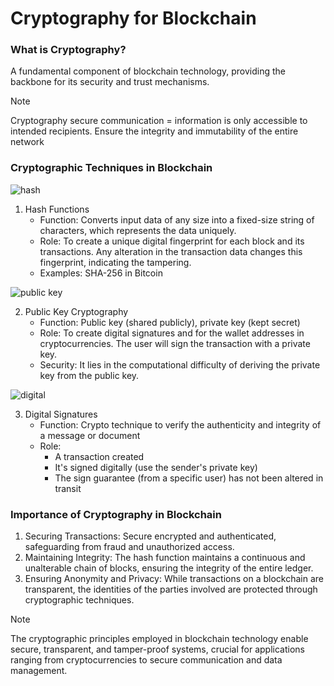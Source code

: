 # Cryptography for Blockchain
### What is Cryptography?
A fundamental component of blockchain technology, providing the backbone for its security and trust mechanisms. 

> [!NOTE]
> Cryptography secure communication = information is only accessible to intended recipients. Ensure the integrity and immutability of the entire network

### Cryptographic Techniques in Blockchain
  
![hash](https://github.com/adeliafebriani/Tijarah-Blockchain-Notes/assets/162258265/4fb22c49-7e78-4fb8-917f-44c1fdba33cb)

1. Hash Functions
   * Function: Converts input data of any size into a fixed-size string of characters, which represents the data uniquely.
   * Role: To create a unique digital fingerprint for each block and its transactions. Any alteration in the transaction data changes this fingerprint, indicating the tampering.
   * Examples: SHA-256 in Bitcoin

![public key](https://github.com/adeliafebriani/Tijarah-Blockchain-Notes/assets/162258265/2e52f70a-dee4-497a-9753-59a0df903a94)

2. Public Key Cryptography
   * Function: Public key (shared publicly), private key (kept secret)
   * Role: To create digital signatures and for the wallet addresses in cryptocurrencies. The user will sign the transaction with a private key.
   * Security: It lies in the computational difficulty of deriving the private key from the public key.

![digital](https://github.com/adeliafebriani/Tijarah-Blockchain-Notes/assets/162258265/ea02f2cb-4f41-416f-b686-f22586ecb815)
  
3. Digital Signatures
   * Function: Crypto technique to verify the authenticity and integrity of a message or document
   * Role:
     * A transaction created
     * It's signed digitally (use the sender's private key)
     * The sign guarantee (from a specific user) has not been altered in transit

### Importance of Cryptography in Blockchain
1. Securing Transactions: Secure encrypted and authenticated, safeguarding from fraud and unauthorized access.
2. Maintaining Integrity: The hash function maintains a continuous and unalterable chain of blocks, ensuring the integrity of the entire ledger.
3. Ensuring Anonymity and Privacy: While transactions on a blockchain are transparent, the identities of the parties involved are protected through cryptographic techniques.

> [!NOTE]
> The cryptographic principles employed in blockchain technology enable secure, transparent, and tamper-proof systems, crucial for applications ranging from cryptocurrencies to secure communication and data management.
